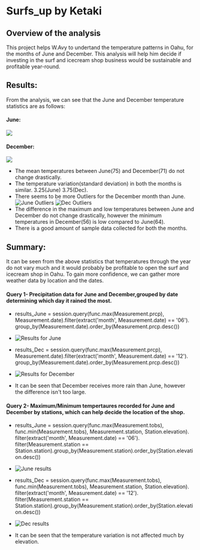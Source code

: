 # Surfs_up by Ketaki
## Overview of the analysis
This project helps W.Avy to undertand the temperature patterns in Oahu, for the months of June and December. This analysis will help him decide if investing in the surf and icecream shop business would be sustainable and profitable year-round.
## Results:
From the analysis, we can see that the June and December temperature statistics are as follows:
#### June:
![](https://github.com/ketpradh/surfs_up/blob/main/Resources/June%20Temp%20Statistics.PNG)
#### December:
![](https://github.com/ketpradh/surfs_up/blob/main/Resources/Dec%20Temp%20Statistics.PNG)
- The mean temperatures between June(75) and December(71) do not change drastically.
- The temperature variation(standard deviation) in both the months is similar. 3.25(June) 3.75(Dec).
- There seems to be more Outliers for the December month than June.
![June Outliers](https://github.com/ketpradh/surfs_up/blob/main/Resources/June%20Outliers.PNG)
![Dec Outliers](https://github.com/ketpradh/surfs_up/blob/main/Resources/Dec%20Outliers.PNG)
- The difference in the maximum and low temperatures between June and December do not change drastically, however the minimum temperatures in December(56) is low compared to June(64).
- There is a good amount of sample data collected for both the months.

## Summary: 
It can be seen from the above statistics that temperatures through the year do not vary much and it would probably be profitable to open the surf and icecream shop in Oahu. To gain more confidence, we can gather more weather data by location and the dates. 
#### Query 1- Precipitation data for June and December,grouped by date determining which day it rained the most.
- results_June = session.query(func.max(Measurement.prcp), Measurement.date).filter(extract('month', Measurement.date) == '06').\
  group_by(Measurement.date).order_by(Measurement.prcp.desc())

- ![Results for June](https://github.com/ketpradh/surfs_up/blob/main/Resources/June_Precipitation.PNG)

- results_Dec = session.query(func.max(Measurement.prcp), Measurement.date).filter(extract('month', Measurement.date) == '12').\
group_by(Measurement.date).order_by(Measurement.prcp.desc())
- ![Results for December](https://github.com/ketpradh/surfs_up/blob/main/Resources/Dec_Precipitation.PNG)

- It can be seen that December receives more rain than June, however the difference isn't too large.
#### Query 2- Maximum/Minimum tempertaures recorded for June and December by stations, which can help decide the location of the shop.
- results_June = session.query(func.max(Measurement.tobs), func.min(Measurement.tobs), Measurement.station, Station.elevation).\
                filter(extract('month', Measurement.date) == '06').\
                filter(Measurement.station == Station.station).group_by(Measurement.station).order_by(Station.elevation.desc())
- ![June results](https://github.com/ketpradh/surfs_up/blob/main/Resources/June%20temps%20by%20Station.PNG)

- results_Dec = session.query(func.max(Measurement.tobs), func.min(Measurement.tobs), Measurement.station, Station.elevation).\
                filter(extract('month', Measurement.date) == '12').\
                filter(Measurement.station == Station.station).group_by(Measurement.station).order_by(Station.elevation.desc())
- ![Dec results](https://github.com/ketpradh/surfs_up/blob/main/Resources/Dec%20temps%20by%20Station.PNG)            
- It can be seen that the temperature variation is not affected much by elevation. 
